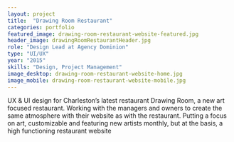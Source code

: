 ```yaml
---
layout: project
title:  "Drawing Room Restaurant"
categories: portfolio
featured_image: drawing-room-restaurant-website-featured.jpg
header_image: drawingRoomRestaurantHeader.jpg
role: "Design Lead at Agency Dominion"
type: "UI/UX"
year: "2015"
skills: "Design, Project Management"
image_desktop: drawing-room-restaurant-website-home.jpg
image_mobile: drawing-room-restaurant-website-mobile.jpg
---
```

UX & UI design for Charleston’s latest restaurant Drawing Room, a new art focused restaurant. Working with the managers and owners to create the same atmosphere with their website as with the restaurant. Putting a focus on art, customizable and featuring new artists monthly, but at the basis, a high functioning restaurant website
